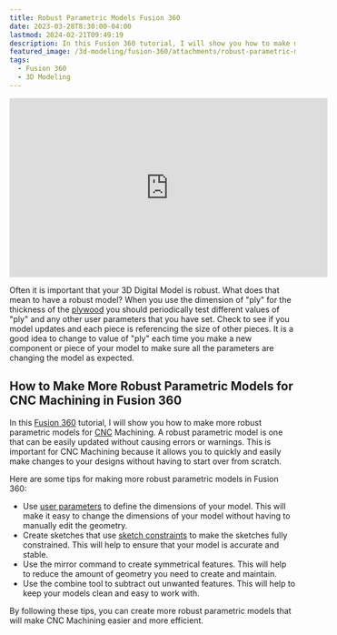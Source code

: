 ```yaml
---
title: Robust Parametric Models Fusion 360
date: 2023-03-28T8:30:00-04:00
lastmod: 2024-02-21T09:49:19
description: In this Fusion 360 tutorial, I will show you how to make more robust parametric models for CNC Machining.
featured_image: /3d-modeling/fusion-360/attachments/robust-parametric-models-fusion-360.jpg
tags:
  - Fusion 360
  - 3D Modeling
---
```


<div class="iframe-16-9-container">
<iframe class="youTubeIframe" width="560" height="315" src="https://www.youtube.com/embed/QyylTzMDa54?rel=0" title="YouTube video player" frameborder="0" allow="accelerometer; autoplay; clipboard-write; encrypted-media; gyroscope; picture-in-picture; web-share" allowfullscreen></iframe>
</div>

Often it is important that your 3D Digital Model is robust. What does that mean to have a robust model? When you use the dimension of "ply" for the thickness of the [plywood](../../woodworking/plywood.md) you should periodically test different values of "ply" and any other user parameters that you have set. Check to see if you model updates and each piece is referencing the size of other pieces. It is a good idea to change to value of "ply" each time you make a new component or piece of your model to make sure all the parameters are changing the model as expected.

## How to Make More Robust Parametric Models for CNC Machining in Fusion 360

In this [Fusion 360](./fusion-360.md) tutorial, I will show you how to make more robust parametric models for [CNC](../../courses/time-based-strategies/2023-fall/drafts/cnc.md) Machining. A robust parametric model is one that can be easily updated without causing errors or warnings. This is important for CNC Machining because it allows you to quickly and easily make changes to your designs without having to start over from scratch.

Here are some tips for making more robust parametric models in Fusion 360:

- Use [user parameters](./basic-user-parameters-fusion-360.md) to define the dimensions of your model. This will make it easy to change the dimensions of your model without having to manually edit the geometry.
- Create sketches that use [sketch constraints](./sketch-constraints-fusion-360.md) to make the sketches fully constrained. This will help to ensure that your model is accurate and stable.
- Use the mirror command to create symmetrical features. This will help to reduce the amount of geometry you need to create and maintain.
- Use the combine tool to subtract out unwanted features. This will help to keep your models clean and easy to work with.

By following these tips, you can create more robust parametric models that will make CNC Machining easier and more efficient.
